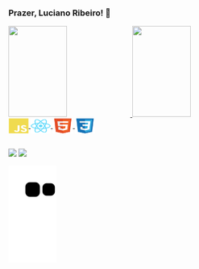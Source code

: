 ### Prazer, Luciano Ribeiro! 👋
<div align="justify">
  <a href="https://github.com/lucianorib5/">
  <img height="180em" width="48%" src="https://github-readme-stats.vercel.app/api?username=lucianorib5&show_icons=true&theme=noctis_minimus&include_all_commits=true&count_private=true"/>
  <img height="180em" width="48%" src="https://github-readme-stats.vercel.app/api/top-langs/?username=Luciano-Santos&layout=compact&langs_count=7&theme=noctis_minimus"/>
</div>
  
<div style="display: inline_block">
  <img align="center" alt="Luciano-Js" height="30" width="40" src="https://raw.githubusercontent.com/devicons/devicon/master/icons/javascript/javascript-plain.svg">
  <img align="center" alt="Luciano-React" height="30" width="40" src="https://raw.githubusercontent.com/devicons/devicon/master/icons/react/react-original.svg">
  <img align="center" alt="Luciano-HTML" height="30" width="40" src="https://raw.githubusercontent.com/devicons/devicon/master/icons/html5/html5-original.svg">
  <img align="center" alt="Luciano-CSS" height="30" width="40" src="https://raw.githubusercontent.com/devicons/devicon/master/icons/css3/css3-original.svg">
</div>
  
  ##

<div>
  <a href="https://www.instagram.com/luciano.r.d.santos" target="_blank"><img src="https://img.shields.io/badge/-Instagram-%23E4405F?style=for-the-badge&logo=instagram&logoColor=white" target="_blank"></a>  
  <a href="https://www.linkedin.com/in/lucianorib5/" target="_blank"><img src="https://img.shields.io/badge/LinkedIn-0077B5?style=for-the-badge&logo=linkedin&logoColor=white"></a>   
</div>

 ![Snake animation](https://github.com/lucianorib5/lucianorib5/blob/output/github-contribution-grid-snake.svg)
